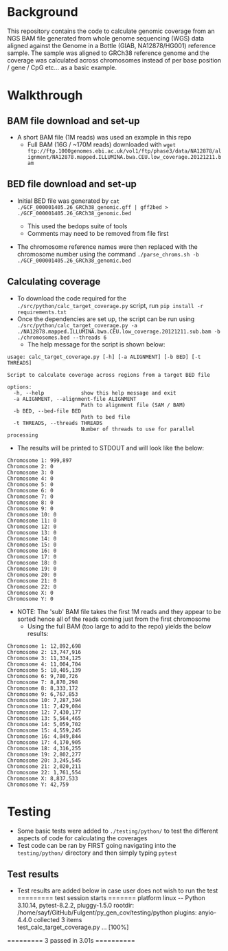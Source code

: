 # Background
This repository contains the code to calculate genomic coverage from an NGS BAM file generated from whole genome sequencing (WGS) data aligned against the Genome in a Bottle (GIAB, NA12878/HG001) reference sample. The sample was aligned to GRCh38 reference genome and the coverage was calculated across chromosomes instead of per base position / gene / CpG etc... as a basic example.

# Walkthrough

## BAM file download and set-up
- A short BAM file (1M reads) was used an example in this repo
    - Full BAM (16G / ~170M reads) downloaded with `wget ftp://ftp.1000genomes.ebi.ac.uk/vol1/ftp/phase3/data/NA12878/alignment/NA12878.mapped.ILLUMINA.bwa.CEU.low_coverage.20121211.bam`


## BED file download and set-up
- Initial BED file was generated by `cat ./GCF_000001405.26_GRCh38_genomic.gff | gff2bed > ./GCF_000001405.26_GRCh38_genomic.bed`
    - This used the bedops suite of tools
    - Comments may need to be removed from file first

- The chromosome reference names were then replaced with the chromosome number using the command `./parse_chroms.sh -b ./GCF_000001405.26_GRCh38_genomic.bed`

## Calculating coverage
- To download the code required for the `./src/python/calc_target_coverage.py` script, run `pip install -r requirements.txt`
- Once the dependencies are set up, the script can be run using `./src/python/calc_target_coverage.py -a ./NA12878.mapped.ILLUMINA.bwa.CEU.low_coverage.20121211.sub.bam -b ./chromosomes.bed --threads 6`
    - The help message for the script is shown below:
```
usage: calc_target_coverage.py [-h] [-a ALIGNMENT] [-b BED] [-t THREADS]

Script to calculate coverage across regions from a target BED file

options:
  -h, --help            show this help message and exit
  -a ALIGNMENT, --alignment-file ALIGNMENT
                        Path to alignment file (SAM / BAM)
  -b BED, --bed-file BED
                        Path to bed file
  -t THREADS, --threads THREADS
                        Number of threads to use for parallel processing
```

- The results will be printed to STDOUT and will look like the below:
```
Chromosome 1: 999,897
Chromosome 2: 0
Chromosome 3: 0
Chromosome 4: 0
Chromosome 5: 0
Chromosome 6: 0
Chromosome 7: 0
Chromosome 8: 0
Chromosome 9: 0
Chromosome 10: 0
Chromosome 11: 0
Chromosome 12: 0
Chromosome 13: 0
Chromosome 14: 0
Chromosome 15: 0
Chromosome 16: 0
Chromosome 17: 0
Chromosome 18: 0
Chromosome 19: 0
Chromosome 20: 0
Chromosome 21: 0
Chromosome 22: 0
Chromosome X: 0
Chromosome Y: 0
```

- NOTE: The 'sub' BAM file takes the first 1M reads and they appear to be sorted hence all of the reads coming just from the first chromosome
    - Using the full BAM (too large to add to the repo) yields the below results:
```
Chromosome 1: 12,892,698
Chromosome 2: 13,747,916
Chromosome 3: 11,334,125
Chromosome 4: 11,004,704
Chromosome 5: 10,405,139
Chromosome 6: 9,780,726
Chromosome 7: 8,870,298
Chromosome 8: 8,333,172
Chromosome 9: 6,767,853
Chromosome 10: 7,287,394
Chromosome 11: 7,429,084
Chromosome 12: 7,430,177
Chromosome 13: 5,564,465
Chromosome 14: 5,059,702
Chromosome 15: 4,559,245
Chromosome 16: 4,849,844
Chromosome 17: 4,170,905
Chromosome 18: 4,316,255
Chromosome 19: 2,802,277
Chromosome 20: 3,245,545
Chromosome 21: 2,020,211
Chromosome 22: 1,761,554
Chromosome X: 8,837,533
Chromosome Y: 42,759
```
# Testing
- Some basic tests were added to `./testing/python/` to test the different aspects of code for calculating the coverages
- Test code can be ran by FIRST going navigating into the `testing/python/` directory and then simply typing `pytest`

## Test results
- Test results are added below in case user does not wish to run the test
========= test session starts =======
platform linux -- Python 3.10.14, pytest-8.2.2, pluggy-1.5.0
rootdir: /home/sayf/GitHub/Fulgent/py_gen_cov/testing/python
plugins: anyio-4.4.0
collected 3 items                                                                                                                                                                       
test_calc_target_coverage.py ...   [100%]

========= 3 passed in 3.01s ==========
